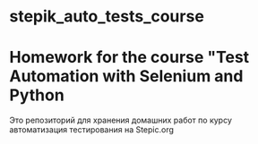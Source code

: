 # stepik_auto_tests_course
# Homework for the course "Test Automation with Selenium and Python
Это репозиторий для хранения домашних работ по курсу автоматизация тестирования на Stepic.org
